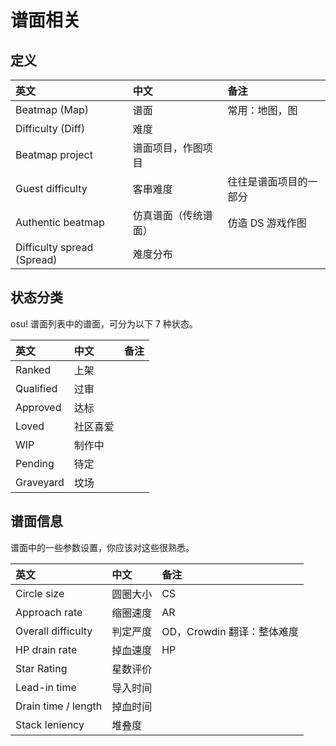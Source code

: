 # 谱面相关

## 定义

| 英文 | 中文 | 备注 |
| :-- | :-- | :-- |
| Beatmap (Map) | 谱面 | 常用：地图，图 |
| Difficulty (Diff) | 难度 |  |
| Beatmap project | 谱面项目，作图项目 |  |
| Guest difficulty | 客串难度 | 往往是谱面项目的一部分 |
| Authentic beatmap | 仿真谱面（传统谱面） | 仿造 DS 游戏作图 |
| Difficulty spread (Spread) | 难度分布 |  |

## 状态分类

osu! 谱面列表中的谱面，可分为以下 7 种状态。

| 英文 | 中文 | 备注 |
| :-- | :-- | :-- |
| Ranked | 上架 |  |
| Qualified | 过审 |  |
| Approved | 达标 |  |
| Loved | 社区喜爱 |  |
| WIP | 制作中 |  |
| Pending | 待定 |  |
| Graveyard | 坟场 |  |

## 谱面信息

谱面中的一些参数设置，你应该对这些很熟悉。

| 英文 | 中文 | 备注 |
| :-- | :-- | :-- |
| Circle size | 圆圈大小 | CS |
| Approach rate | 缩圈速度 | AR |
| Overall difficulty | 判定严度 | OD，Crowdin 翻译：整体难度 |
| HP drain rate | 掉血速度 | HP |
| Star Rating | 星数评价 |  |
| Lead-in time | 导入时间 |  |
| Drain time / length | 掉血时间 |  |
| Stack leniency | 堆叠度 |  |
